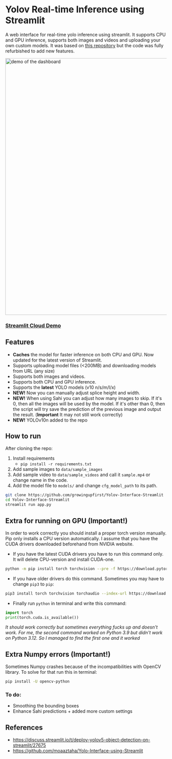 # Yolov Real-time Inference using Streamlit
A web interface for real-time yolo inference using streamlit. It supports CPU and GPU inference, supports both images and videos and uploading your own custom models.
It was based on [this repository](https://github.com/moaaztaha/Yolo-Interface-using-Streamlit) but the code was fully refurbished to add new features.

<img src="output.gif" alt="demo of the dashboard" width="800"/>

### [Streamlit Cloud Demo](https://yolov-interface-app-s5ga4sb5m4sccjbptn7e9k.streamlit.app/)


## Features
- **Caches** the model for faster inference on both CPU and GPU. Now updated for the latest version of Streamlit.
- Supports uploading model files (<200MB) and downloading models from URL (any size)
- Supports both images and videos.
- Supports both CPU and GPU inference.
- Supports the **latest** YOLO models (v10 n/s/m/l/x)
- **NEW!** Now you can manually adjust splice height and width.
- **NEW!** When using Sahi you can adjust how many images to skip. If it's 0, then all the images will be used by the model. If it's other than 0, then the script will try save the prediction of the previous image and output the result. (**Important** It may not still work correctly)
- **NEW!** YOLOv10n added to the repo

## How to run
After cloning the repo:
1. Install requirements
   - `pip install -r requirements.txt`
2. Add sample images to `data/sample_images`
3. Add sample video to `data/sample_videos` and call it `sample.mp4` or change name in the code.
4. Add the model file to `models/` and change `cfg_model_path` to its path.
```bash
git clone https://github.com/growingupfirst/Yolov-Interface-Streamlit
cd Yolov-Interface-Streamlit
streamlit run app.py
```
## Extra for running on GPU (Important!)
In order to work correctly you should install a proper torch version manually. Pip only installs a CPU version automatically.
I assume that you have the CUDA drivers downloaded beforehand from NVIDIA website.

- If you have the latest CUDA drivers you have to run this command only. It will delete CPU-version and install CUDA-one.
```bash
python -m pip install torch torchvision --pre -f https://download.pytorch.org/whl/nightly/cu121/torch_nightly.html --force-reinstall
```
- If you have older drivers do this command. Sometimes you may have to change `pip3` to `pip`:
```bash
pip3 install torch torchvision torchaudio --index-url https://download.pytorch.org/whl/cu117 --force-reinstall
```
- Finally run `python` in terminal and write this command:
```python
import torch
print(torch.cuda.is_available())
```
*It should work correctly but sometimes everything fucks up and doesn't work. For me, the second command worked on Python 3.9 but didn't work on Python 3.12. So I managed to find the first one and it worked*

## Extra Numpy errors (Important!)
Sometimes Numpy crashes because of the incompatibilities with OpenCV library. To solve for that run this in terminal:
```bash
pip install -U opencv-python
```

### To do:
- Smoothing the bounding boxes
- Enhance Sahi predictions + added more custom settings

## References
- https://discuss.streamlit.io/t/deploy-yolov5-object-detection-on-streamlit/27675
- https://github.com/moaaztaha/Yolo-Interface-using-Streamlit

